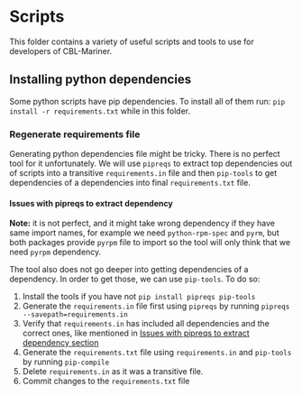 # Scripts
This folder contains a variety of useful scripts and tools to use for developers of CBL-Mariner.

## Installing python dependencies
Some python scripts have pip dependencies. To install all of them run:
`pip install -r requirements.txt` while in this folder.

### Regenerate requirements file
Generating python dependencies file might be tricky. There is no perfect tool for it unfortunately. We will use `pipreqs` to extract top dependencies out of scripts into a transitive `requirements.in` file and then `pip-tools` to get dependencies of a dependencies into final `requirements.txt` file.

#### Issues with pipreqs to extract dependency
**Note:** it is not perfect, and it might take wrong dependency if they have same import names, for example we need `python-rpm-spec` and `pyrm`, but both packages provide `pyrpm` file to import so the tool will only think that we need `pyrpm` dependency.

The tool also does not go deeper into getting dependencies of a dependency. In order to get those, we can use `pip-tools`. To do so:

1. Install the tools if you have not `pip install pipreqs pip-tools`
2. Generate the `requirements.in` file first using `pipreqs` by running `pipreqs --savepath=requirements.in`
3. Verify that `requirements.in` has included all dependencies and the correct ones, like mentioned in [Issues with pipreqs to extract dependency section](#issues-with-pipreqs-to-extract-dependency)
3. Generate the `requirements.txt` file using `requirements.in` and `pip-tools` by running `pip-compile`
4. Delete `requirements.in` as it was a transitive file.
5. Commit changes to the `requirements.txt` file
